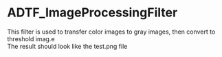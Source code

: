 # ADTF_ImageProcessingFilter
This filter is used to transfer color images to gray images, then convert to threshold imag.e <br />
The result should look like the test.png file
